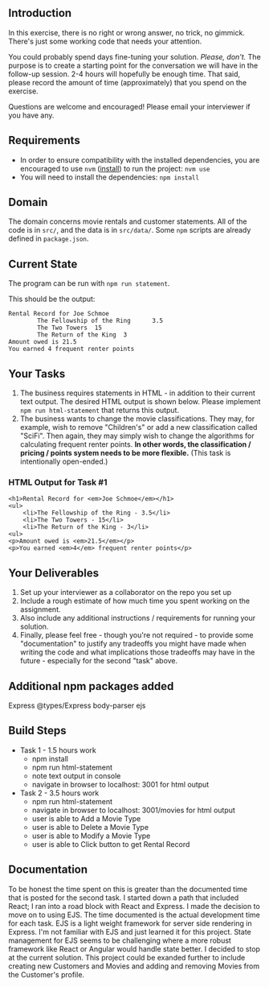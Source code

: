 ## Introduction

In this exercise, there is no right or wrong answer, no trick, no gimmick. There's just some working code that needs your attention.

You could probably spend days fine-tuning your solution. _Please, don't._ The purpose is to create a starting point for the conversation we will have in the follow-up session. 2-4 hours will hopefully be enough time. That said, please record the amount of time (approximately) that you spend on the exercise.

Questions are welcome and encouraged! Please email your interviewer if you have any.

## Requirements

- In order to ensure compatibility with the installed dependencies, you are encouraged to use `nvm` ([install](https://github.com/nvm-sh/nvm#node-version-manager---)) to run the project: `nvm use`
- You will need to install the dependencies: `npm install`

## Domain

The domain concerns movie rentals and customer statements. All of the code is in `src/`, and the data is in `src/data/`. Some `npm` scripts are already defined in `package.json`.

## Current State

The program can be run with `npm run statement`.

This should be the output:

```
Rental Record for Joe Schmoe
        The Fellowship of the Ring      3.5
        The Two Towers  15
        The Return of the King  3
Amount owed is 21.5
You earned 4 frequent renter points
```

## Your Tasks

1. The business requires statements in HTML - in addition to their current text output. The desired HTML output is shown below. Please implement `npm run html-statement` that returns this output.
2. The business wants to change the movie classifications. They may, for example, wish to remove "Children's" or add a new classification called "SciFi". Then again, they may simply wish to change the algorithms for calculating frequent renter points. **In other words, the classification / pricing / points system needs to be more flexible.** (This task is intentionally open-ended.)

### HTML Output for Task #1

```
<h1>Rental Record for <em>Joe Schmoe</em></h1>
<ul>
    <li>The Fellowship of the Ring - 3.5</li>
    <li>The Two Towers - 15</li>
    <li>The Return of the King - 3</li>
<ul>
<p>Amount owed is <em>21.5</em></p>
<p>You earned <em>4</em> frequent renter points</p>
```

## Your Deliverables

1. Set up your interviewer as a collaborator on the repo you set up
2. Include a rough estimate of how much time you spent working on the assignment.
3. Also include any additional instructions / requirements for running your solution.
4. Finally, please feel free - though you're not required - to provide some "documentation" to justify any tradeoffs you might have made when writing the code and what implications those tradeoffs may have in the future - especially for the second "task" above.

## Additional npm packages added
Express
@types/Express
body-parser
ejs

## Build Steps
- Task 1 - 1.5 hours work
    - npm install
    - npm run html-statement
    - note text output in console
    - navigate in browser to localhost: 3001 for html output
- Task 2 - 3.5 hours work
    - npm run html-statement
    - navigate in browser to localhost: 3001/movies for html output
    - user is able to Add a Movie Type
    - user is able to Delete a Movie Type
    - user is able to Modify a Movie Type
    - user is able to Click button to get Rental Record

## Documentation
To be honest the time spent on this is greater than the documented time that is posted for the second task. I started down a path that included React; I ran into a road block with React and Express. I made the decision to move on to using EJS. The time documented is the actual development time for each task. EJS is a light weight framework for server side rendering in Express. I'm not familiar with EJS and just learned it for this project. State management for EJS seems to be challenging where a more robust framework like React or Angular would handle state better. I decided to stop at the current solution. This project could be exanded further to include creating new Customers and Movies and adding and removing Movies from the Customer's profile.
